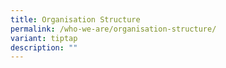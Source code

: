 ```yaml
---
title: Organisation Structure
permalink: /who-we-are/organisation-structure/
variant: tiptap
description: ""
---
```


